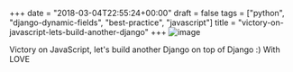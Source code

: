 +++
date = "2018-03-04T22:55:24+00:00"
draft = false
tags = ["python", "django-dynamic-fields", "best-practice", "javascript"]
title = "victory-on-javascript-lets-build-another-django"
+++
![image](/img/2018-03-04-victory-on-javascript-lets-build-another-django/5626de60ce83cccd7b2ab7cc5767a33b48883125e1c9f401ed67a9b1f59f5920.png)

Victory on JavaScript, let's build another Django on top of Django :) With LOVE
